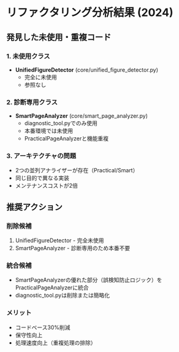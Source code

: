 # リファクタリング分析結果 (2024)

## 発見した未使用・重複コード

### 1. 未使用クラス
- **UnifiedFigureDetector** (core/unified_figure_detector.py)
  - 完全に未使用
  - 参照なし

### 2. 診断専用クラス
- **SmartPageAnalyzer** (core/smart_page_analyzer.py)
  - diagnostic_tool.pyでのみ使用
  - 本番環境では未使用
  - PracticalPageAnalyzerと機能重複

### 3. アーキテクチャの問題
- 2つの並列アナライザーが存在（Practical/Smart）
- 同じ目的で異なる実装
- メンテナンスコストが2倍

## 推奨アクション

### 削除候補
1. UnifiedFigureDetector - 完全未使用
2. SmartPageAnalyzer - 診断専用のため本番不要

### 統合候補
- SmartPageAnalyzerの優れた部分（誤検知防止ロジック）をPracticalPageAnalyzerに統合
- diagnostic_tool.pyは削除または簡略化

### メリット
- コードベース30%削減
- 保守性向上
- 処理速度向上（重複処理の排除）
